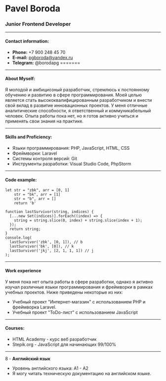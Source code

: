 Pavel Boroda
=======


### Junior Frontend Developer
---

#### **Contact information:** 
   - **Phone:** +7 900 248 45 70
   - **E-mail:** pgboroda@yandex.ru
   - **Telegram:** @borodapg
=======    

---

#### **About Myself:**
   Я молодой и амбициозный разработчик, стремлюсь к постоянному обучению и развитию в сфере программирования. Моей целью является стать высококвалифицированным разработчиком и внести свой вклад в развитие инновационных проектов. У меня отличные аналитические способности, я ответственный и коммуникабельный человек. Опыта работы пока нет, но я готов активно учиться и применять свои знания на практике.

---

#### **Skills and Proficiency:**
   - Языки программирования: PHP, JavaScript, HTML, CSS
   - Фреймворки: Laravel
   - Системы контроля версий: Git
   - Инструменты разработки: Visual Studio Code, PhpStorm

---

#### **Code example:**
```
let str = "zbk", arr = [0, 1]
    str = "bk", arr = [1]
    str = "b", arr = []
    return 'b'
    
function lastSurvivor(string, indices) {
  [...new Set(indices)].forEach((index) => {
    string = string.slice(0, index) + string.slice(index + 1);
  });
  return string;
}
console.log(
  lastSurvivor('zbk', [0, 1]), // b
  lastSurvivor('bk', [0]), // k
  lastSurvivor('jkj', [2, 1, 1, 1]) // j
);

```

---


#### **Work experience**
   У меня пока нет опыта работы в сфере разработки, однако я активно изучал различные языки программирования и фреймворки в рамках учебных проектов. Ниже приведены некоторые из них:

   - Учебный проект "Интернет-магазин" с использованием PHP и фреймворка Laravel.
   - Учебный проект "ToDo-лист" с использованием JavaScript 

---

#### **Courses:**
   - HTML Academy - курс веб разработчик
   - Stepik.org - JavaScript для начинающих  99/100%

---

8 - **Английский язык**
   - Уровень английского языка: A1 - A2
   - Я могу читать техническую документацию на английском языке.
